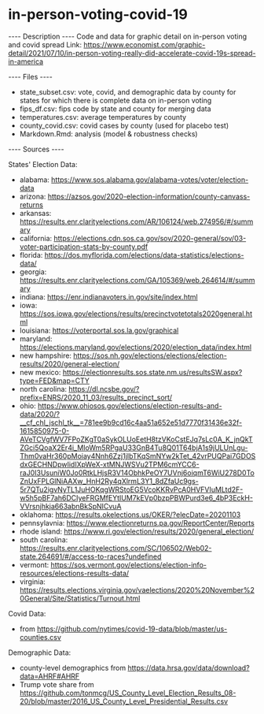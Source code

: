 # in-person-voting-covid-19

---- Description ----
Code and data for graphic detail on in-person voting and covid spread
Link: https://www.economist.com/graphic-detail/2021/07/10/in-person-voting-really-did-accelerate-covid-19s-spread-in-america

---- Files ----
 * state_subset.csv: vote, covid, and demographic data by county for states for which there is complete data on in-person voting
 * fips_df.csv: fips code by state and county for merging data
 * temperatures.csv: average temperatures by county
 * county_covid.csv: covid cases by county (used for placebo test)
 * Markdown.Rmd: analysis (model & robustness checks)

---- Sources ----

States' Election Data: 
 * alabama: https://www.sos.alabama.gov/alabama-votes/voter/election-data
 * arizona: https://azsos.gov/2020-election-information/county-canvass-returns
 * arkansas: https://results.enr.clarityelections.com/AR/106124/web.274956/#/summary
 * california: https://elections.cdn.sos.ca.gov/sov/2020-general/sov/03-voter-participation-stats-by-county.pdf
 * florida: https://dos.myflorida.com/elections/data-statistics/elections-data/
 * georgia: https://results.enr.clarityelections.com/GA/105369/web.264614/#/summary
 * indiana: https://enr.indianavoters.in.gov/site/index.html
 * iowa: https://sos.iowa.gov/elections/results/precinctvotetotals2020general.html
 * louisiana: https://voterportal.sos.la.gov/graphical
 * maryland: https://elections.maryland.gov/elections/2020/election_data/index.html
 * new hampshire: https://sos.nh.gov/elections/elections/election-results/2020/general-election/
 * new mexico: https://electionresults.sos.state.nm.us/resultsSW.aspx?type=FED&map=CTY
 * north carolina: https://dl.ncsbe.gov/?prefix=ENRS/2020_11_03/results_precinct_sort/
 * ohio: https://www.ohiosos.gov/elections/election-results-and-data/2020/?__cf_chl_jschl_tk__=781ee9b9cd16c4aa51a652e51d7770f31436e32f-1615850975-0-AVeTCVgfWV7FPoZKgT0aSykOLUoEetH8tzVKoCstEJq7sLc0A_K_jnQkTZGci5QoaX2Er4i_MIoWm5RPgaU33GnB4Tu8Q01T64bjA1s9jULUnLgu-Thm0vaHr360pMoiay4Nnh6Zzj1jIbTKqSmNYw2kTet_42vrPUQPai7GDOSdxGECHNDpwIidIXpWeX-xtMNJWSVu2TPM6cmYCC6-raJ0I3UsuniW0Jo0RtkLHjsR3V14ObhkPeOY7UVnj6oiqmT6WiU278D0ToZnUxFPLGlNiAAXw_HnH2Ry4qXlrmL3Y1_8dZfaUc9gs-5r7QTu2igvNyTL1JuHOKqgWRStoEG5VcoKKRvPcA0HVFVIuMLtd2F-w5h5pBF7ah6DCIyeFRGMfEYtIUM7kEVp0bzpPBWPurd3e6_4bP3EckH-VVrsnjhkja663abnBkSpNICvuA
 * oklahoma: https://results.okelections.us/OKER/?elecDate=20201103
 * pennsylavnia: https://www.electionreturns.pa.gov/ReportCenter/Reports
 * rhode island: https://www.ri.gov/election/results/2020/general_election/
 * south carolina: https://results.enr.clarityelections.com/SC/106502/Web02-state.264691/#/access-to-races?undefined
 * vermont: https://sos.vermont.gov/elections/election-info-resources/elections-results-data/
 * virginia: https://results.elections.virginia.gov/vaelections/2020%20November%20General/Site/Statistics/Turnout.html

Covid Data:
 * from https://github.com/nytimes/covid-19-data/blob/master/us-counties.csv

Demographic Data:
 * county-level demographics from https://data.hrsa.gov/data/download?data=AHRF#AHRF
 * Trump vote share from https://github.com/tonmcg/US_County_Level_Election_Results_08-20/blob/master/2016_US_County_Level_Presidential_Results.csv 




